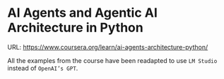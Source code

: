 # AI Agents and Agentic AI Architecture in Python

URL: https://www.coursera.org/learn/ai-agents-architecture-python/

All the examples from the course have been readapted to use `LM Studio` instead of `OpenAI’s GPT`.
